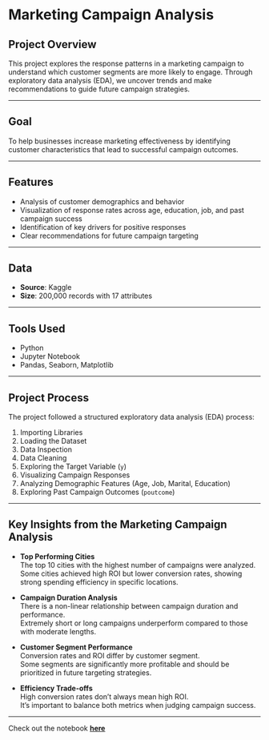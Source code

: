 # Marketing Campaign Analysis

## Project Overview

This project explores the response patterns in a marketing campaign to understand which customer segments are more likely to engage. Through exploratory data analysis (EDA), we uncover trends and make recommendations to guide future campaign strategies.

---

## Goal

To help businesses increase marketing effectiveness by identifying customer characteristics that lead to successful campaign outcomes.

---

## Features

- Analysis of customer demographics and behavior
- Visualization of response rates across age, education, job, and past campaign success
- Identification of key drivers for positive responses
- Clear recommendations for future campaign targeting

---

## Data

- **Source**: Kaggle
- **Size**: 200,000 records with 17 attributes

---

## Tools Used

- Python
- Jupyter Notebook
- Pandas, Seaborn, Matplotlib

---

## Project Process

The project followed a structured exploratory data analysis (EDA) process:

1. Importing Libraries  
2. Loading the Dataset  
3. Data Inspection  
4. Data Cleaning  
5. Exploring the Target Variable (`y`)  
6. Visualizing Campaign Responses  
7. Analyzing Demographic Features (Age, Job, Marital, Education)  
8. Exploring Past Campaign Outcomes (`poutcome`)

---

## Key Insights from the Marketing Campaign Analysis

- **Top Performing Cities**  
  The top 10 cities with the highest number of campaigns were analyzed.  
  Some cities achieved high ROI but lower conversion rates, showing strong spending efficiency in specific locations.

- **Campaign Duration Analysis**  
  There is a non-linear relationship between campaign duration and performance.  
  Extremely short or long campaigns underperform compared to those with moderate lengths.

- **Customer Segment Performance**  
  Conversion rates and ROI differ by customer segment.  
  Some segments are significantly more profitable and should be prioritized in future targeting strategies.

- **Efficiency Trade-offs**  
  High conversion rates don’t always mean high ROI.  
  It’s important to balance both metrics when judging campaign success.

---


Check out the notebook [**here**](https://github.com/theo-seun/marketing-campaign-analysis/blob/main/Marketing%20Campaign.ipynb)



